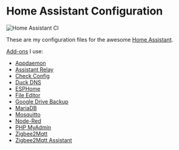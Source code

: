 # Home Assistant Configuration

![Home Assistant CI](https://github.com/RafhaanShah/Home-Assistant-Config/workflows/Home%20Assistant%20CI/badge.svg)

These are my configuration files for the awesome [Home Assistant](https://www.home-assistant.io/).

[Add-ons](https://www.home-assistant.io/addons/) I use:

- [Appdaemon](https://github.com/hassio-addons/addon-appdaemon)
- [Assistant Relay](https://github.com/Apipa169/Assistant-Relay-for-Hassio)
- [Check Config](https://github.com/home-assistant/hassio-addons/tree/master/check_config)
- [Duck DNS](https://github.com/home-assistant/hassio-addons/tree/master/duckdns)
- [ESPHome](https://github.com/esphome/hassio)
- [File Editor](https://github.com/danielperna84/hass-configurator)
- [Google Drive Backup](https://github.com/sabeechen/hassio-google-drive-backup)
- [MariaDB](https://github.com/home-assistant/hassio-addons/tree/master/mariadb)
- [Mosquitto](https://github.com/home-assistant/hassio-addons/tree/master/mosquitto)
- [Node-Red](https://github.com/hassio-addons/addon-node-red)
- [PHP MyAdmin](https://github.com/hassio-addons/addon-phpmyadmin)
- [Zigbee2Mqtt](https://github.com/danielwelch/hassio-zigbee2mqtt)
- [Zigbee2Mqtt Assistant](https://github.com/yllibed/Zigbee2MqttAssistant)
